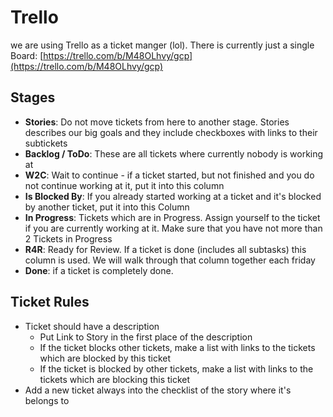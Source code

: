 # Trello
we are using Trello as a ticket manger (lol). There is currently just a single Board: [https://trello.com/b/M48OLhvy/gcp](https://trello.com/b/M48OLhvy/gcp)

## Stages
- **Stories**: Do not move tickets from here to another stage. Stories describes our big goals and they include checkboxes with links to their subtickets
- **Backlog / ToDo**: These are all tickets where currently nobody is working at
- **W2C**: Wait to continue - if a ticket started, but not finished and you do not continue working at it, put it into this column
- **Is Blocked By**: If you already started working at a ticket and it's blocked by another ticket, put it into this Column
- **In Progress**: Tickets which are in Progress. Assign yourself to the ticket if you are currently working at it. Make sure that you have not more than 2 Tickets in Progress
- **R4R**: Ready for Review. If a ticket is done (includes all subtasks) this column is used. We will walk through that column together each friday
- **Done**: if a ticket is completely done.

## Ticket Rules
- Ticket should have a description
	- Put Link to Story in the first place of the description
	- If the ticket blocks other tickets, make a list with links to the tickets which are blocked by this ticket
	- If the ticket is blocked by other tickets, make a list with links to the tickets which are blocking this ticket
- Add a new ticket always into the checklist of the story where it's belongs to
